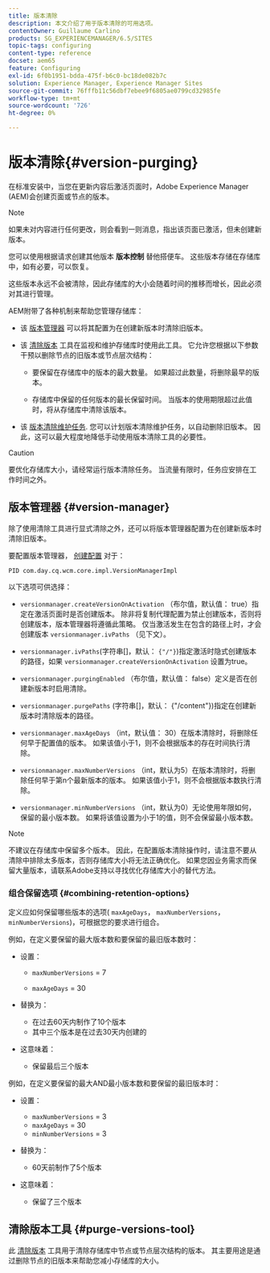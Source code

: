 ```yaml
---
title: 版本清除
description: 本文介绍了用于版本清除的可用选项。
contentOwner: Guillaume Carlino
products: SG_EXPERIENCEMANAGER/6.5/SITES
topic-tags: configuring
content-type: reference
docset: aem65
feature: Configuring
exl-id: 6f0b1951-bdda-475f-b6c0-bc18de082b7c
solution: Experience Manager, Experience Manager Sites
source-git-commit: 76fffb11c56dbf7ebee9f6805ae0799cd32985fe
workflow-type: tm+mt
source-wordcount: '726'
ht-degree: 0%

---
```


# 版本清除{#version-purging}

在标准安装中，当您在更新内容后激活页面时，Adobe Experience Manager (AEM)会创建页面或节点的版本。

>[!NOTE]
>
>如果未对内容进行任何更改，则会看到一则消息，指出该页面已激活，但未创建新版本。

您可以使用根据请求创建其他版本 **版本控制** 替他搭便车。 这些版本存储在存储库中，如有必要，可以恢复。

这些版本永远不会被清除，因此存储库的大小会随着时间的推移而增长，因此必须对其进行管理。

AEM附带了各种机制来帮助您管理存储库：

* 该 [版本管理器](#version-manager)
可以将其配置为在创建新版本时清除旧版本。

* 该 [清除版本](/help/sites-deploying/monitoring-and-maintaining.md#purgeversionstool) 工具在监视和维护存储库时使用此工具。
它允许您根据以下参数干预以删除节点的旧版本或节点层次结构：

   * 要保留在存储库中的版本的最大数量。
如果超过此数量，将删除最早的版本。

   * 存储库中保留的任何版本的最长保留时间。
当版本的使用期限超过此值时，将从存储库中清除该版本。

* 该 [版本清除维护任务](/help/sites-administering/operations-dashboard.md#automated-maintenance-tasks). 您可以计划版本清除维护任务，以自动删除旧版本。 因此，这可以最大程度地降低手动使用版本清除工具的必要性。

>[!CAUTION]
>
>要优化存储库大小，请经常运行版本清除任务。 当流量有限时，任务应安排在工作时间之外。

## 版本管理器 {#version-manager}

除了使用清除工具进行显式清除之外，还可以将版本管理器配置为在创建新版本时清除旧版本。

要配置版本管理器， [创建配置](/help/sites-deploying/configuring-osgi.md) 对于：

`PID com.day.cq.wcm.core.impl.VersionManagerImpl`

以下选项可供选择：

* `versionmanager.createVersionOnActivation` （布尔值，默认值： true）指定在激活页面时是否创建版本。
除非将复制代理配置为禁止创建版本，否则将创建版本，版本管理器将遵循此策略。
仅当激活发生在包含的路径上时，才会创建版本 `versionmanager.ivPaths` （见下文）。

* `versionmanager.ivPaths`(字符串[]，默认： `{"/"}`)指定激活时隐式创建版本的路径，如果 `versionmanager.createVersionOnActivation` 设置为true。

* `versionmanager.purgingEnabled` （布尔值，默认值： false）定义是否在创建新版本时启用清除。

* `versionmanager.purgePaths` (字符串[]，默认： {&quot;/content&quot;})指定在创建新版本时清除版本的路径。

* `versionmanager.maxAgeDays` （int，默认值： 30）在版本清除时，将删除任何早于配置值的版本。 如果该值小于1，则不会根据版本的存在时间执行清除。

* `versionmanager.maxNumberVersions` （int，默认为5）在版本清除时，将删除任何早于第n个最新版本的版本。 如果该值小于1，则不会根据版本数执行清除。

* `versionmanager.minNumberVersions` （int，默认为0）无论使用年限如何，保留的最小版本数。 如果将该值设置为小于1的值，则不会保留最小版本数。

>[!NOTE]
>
>不建议在存储库中保留多个版本。 因此，在配置版本清除操作时，请注意不要从清除中排除太多版本，否则存储库大小将无法正确优化。 如果您因业务需求而保留大量版本，请联系Adobe支持以寻找优化存储库大小的替代方法。

### 组合保留选项 {#combining-retention-options}

定义应如何保留哪些版本的选项( `maxAgeDays`， `maxNumberVersions`， `minNumberVersions`)，可根据您的要求进行组合。

例如，在定义要保留的最大版本数和要保留的最旧版本数时：

* 设置：

   * `maxNumberVersions` = 7

   * `maxAgeDays` = 30

* 替换为：

   * 在过去60天内制作了10个版本
   * 其中三个版本是在过去30天内创建的

* 这意味着：

   * 保留最后三个版本

例如，在定义要保留的最大AND最小版本数和要保留的最旧版本时：

* 设置：

   * `maxNumberVersions` = 3
   * `maxAgeDays` = 30
   * `minNumberVersions` = 3

* 替换为：

   * 60天前制作了5个版本

* 这意味着：

   * 保留了三个版本

## 清除版本工具 {#purge-versions-tool}

此 [清除版本](/help/sites-deploying/monitoring-and-maintaining.md#purgeversionstool) 工具用于清除存储库中节点或节点层次结构的版本。 其主要用途是通过删除节点的旧版本来帮助您减小存储库的大小。
